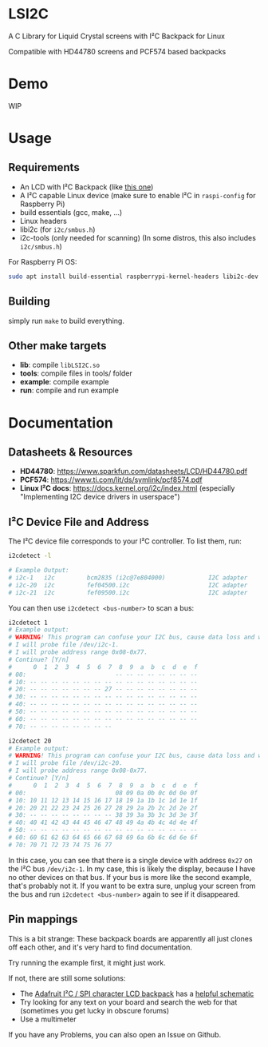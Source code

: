 LSI2C
======

A C Library for Liquid Crystal screens with I²C Backpack for Linux

Compatible with HD44780 screens and PCF574 based backpacks

# Demo

WIP

# Usage

## Requirements

- An LCD with I²C Backpack (like [this one](https://www.az-delivery.de/products/hd44780-2004-lcd-display-bundle-4x20-zeichen-mit-i2c-schnittstelle-gruen?_pos=5&_sid=8ff954a91&_ss=r))
- A I²C capable Linux device (make sure to enable I²C in `raspi-config` for Raspberry Pi)
- build essentials (gcc, make, ...)
- Linux headers
- libi2c (for `i2c/smbus.h`)
- i2c-tools (only needed for scanning) (In some distros, this also includes `i2c/smbus.h`)

For Raspberry Pi OS:
```bash
sudo apt install build-essential raspberrypi-kernel-headers libi2c-dev i2c-tools
```

## Building

simply run `make` to build everything.

## Other make targets

- **lib**: compile `libLSI2C.so`
- **tools**: compile files in tools/ folder
- **example**: compile example
- **run**: compile and run example

# Documentation

## Datasheets & Resources

- **HD44780**: <https://www.sparkfun.com/datasheets/LCD/HD44780.pdf>
- **PCF574**: <https://www.ti.com/lit/ds/symlink/pcf8574.pdf>
- **Linux I²C docs**: <https://docs.kernel.org/i2c/index.html> (especially "Implementing I2C device drivers in userspace")

## I²C Device File and Address

The I²C device file corresponds to your I²C controller. To list them, run:
```bash
i2cdetect -l

# Example Output:
# i2c-1   i2c         bcm2835 (i2c@7e804000)            I2C adapter
# i2c-20  i2c         fef04500.i2c                      I2C adapter
# i2c-21  i2c         fef09500.i2c                      I2C adapter
```

You can then use `i2cdetect <bus-number>` to scan a bus:
```bash
i2cdetect 1
# Example output:
# WARNING! This program can confuse your I2C bus, cause data loss and worse!
# I will probe file /dev/i2c-1.
# I will probe address range 0x08-0x77.
# Continue? [Y/n]
#      0  1  2  3  4  5  6  7  8  9  a  b  c  d  e  f
# 00:                         -- -- -- -- -- -- -- --
# 10: -- -- -- -- -- -- -- -- -- -- -- -- -- -- -- --
# 20: -- -- -- -- -- -- -- 27 -- -- -- -- -- -- -- --
# 30: -- -- -- -- -- -- -- -- -- -- -- -- -- -- -- --
# 40: -- -- -- -- -- -- -- -- -- -- -- -- -- -- -- --
# 50: -- -- -- -- -- -- -- -- -- -- -- -- -- -- -- --
# 60: -- -- -- -- -- -- -- -- -- -- -- -- -- -- -- --
# 70: -- -- -- -- -- -- -- --

i2cdetect 20
# Example output:
# WARNING! This program can confuse your I2C bus, cause data loss and worse!
# I will probe file /dev/i2c-20.
# I will probe address range 0x08-0x77.
# Continue? [Y/n]
#      0  1  2  3  4  5  6  7  8  9  a  b  c  d  e  f
# 00:                         08 09 0a 0b 0c 0d 0e 0f
# 10: 10 11 12 13 14 15 16 17 18 19 1a 1b 1c 1d 1e 1f
# 20: 20 21 22 23 24 25 26 27 28 29 2a 2b 2c 2d 2e 2f
# 30: -- -- -- -- -- -- -- -- 38 39 3a 3b 3c 3d 3e 3f
# 40: 40 41 42 43 44 45 46 47 48 49 4a 4b 4c 4d 4e 4f
# 50: -- -- -- -- -- -- -- -- -- -- -- -- -- -- -- --
# 60: 60 61 62 63 64 65 66 67 68 69 6a 6b 6c 6d 6e 6f
# 70: 70 71 72 73 74 75 76 77
```

In this case, you can see that there is a single device with address `0x27` on the 
I²C bus `/dev/i2c-1`. In my case, this is likely the display, because I have no 
other devices on that bus. If your bus is more like the second example, that's 
probably not it. If you want to be extra sure, unplug your screen from the bus
and run `i2cdetect <bus-number>` again to see if it disappeared.

## Pin mappings

This is a bit strange: These backpack boards are apparently all just clones off 
each other, and it's very hard to find documentation.

Try running the example first, it might just work.

If not, there are still some solutions:
- The [Adafruit I²C / SPI character LCD backpack](https://www.adafruit.com/product/292) has a [helpful schematic](https://cdn-learn.adafruit.com/assets/assets/000/118/702/large1024/arduino_compatibles_schem.png)
- Try looking for any text on your board and search the web for that (sometimes you get lucky in obscure forums)
- Use a multimeter

If you have any Problems, you can also open an Issue on Github.
